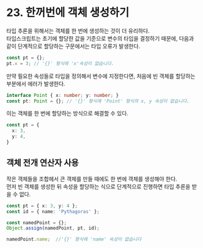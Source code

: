 # 23. 한꺼번에 객체 생성하기

타입 추론을 위해서는 객체를 한 번에 생성하는 것이 더 유리하다.  
타입스크립트는 초기에 할당한 값을 기준으로 변수의 타입을 결정하기 때문에, 다음과 같이 단계적으로 할당하는 구문에서는 타입 오류가 발생한다.

```ts
const pt = {};
pt.x = 3; // '{}' 형식에 'x'속성이 없습니다.
```

만약 필요한 속성들로 타입을 정의해서 변수에 지정한다면, 처음에 빈 객체를 할당하는 부분에서 에러가 발생한다.

```ts
interface Point { x: number; y: number; }
const pt: Point = {}; // '{}' 형식에 'Point' 형식의 x, y 속성이 없습니다.
```

이는 객체를 한 번에 할당하는 방식으로 해결할 수 있다.

```ts
const pt = {
  x: 3,
  y: 4,
}
```

## 객체 전개 연산자 사용

작은 객체들을 조합헤서 큰 객체를 만들 때에도 한 번에 객체를 생성해야 한다.  
먼저 빈 객체를 생성한 뒤 속성을 할당하는 식으로 단계적으로 진행하면 타입 추론을 받을 수 없다.

```ts
const pt = { x: 3, y: 4 };
const id = { name: 'Pythagoras' };

const namedPoint = {};
Object.assign(namedPoint, pt, id);

namedPoint.name;  //'{}' 형식에 'name' 속성이 없습니다
```



